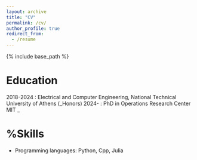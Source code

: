 ```yaml
---
layout: archive
title: "CV"
permalink: /cv/
author_profile: true
redirect_from:
  - /resume
---
```


{% include base_path %}

Education
======
2018-2024 : Electrical and Computer Engineering, National Technical University of Athens (_Honors)
2024-     : PhD in Operations Research Center MIT
_

  
%Skills
======
* Programming languages: Python, Cpp, Julia
  
